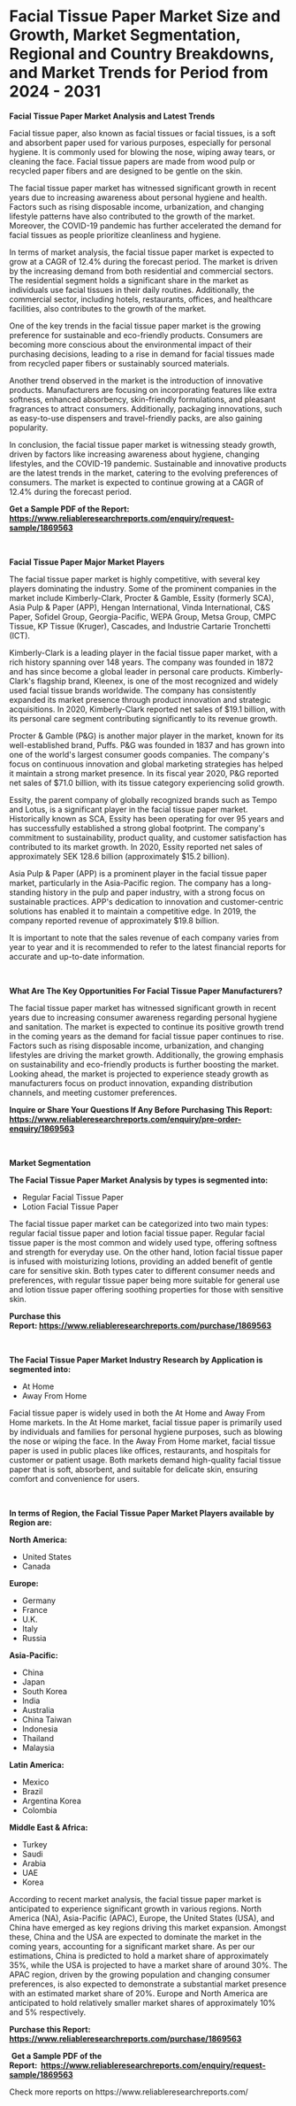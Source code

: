 <p><h1>Facial Tissue Paper Market Size and Growth, Market Segmentation, Regional and Country Breakdowns, and Market Trends for Period from 2024 -  2031</h1></p><p><strong>Facial Tissue Paper Market Analysis and Latest Trends</strong></p>
<p><p>Facial tissue paper, also known as facial tissues or facial tissues, is a soft and absorbent paper used for various purposes, especially for personal hygiene. It is commonly used for blowing the nose, wiping away tears, or cleaning the face. Facial tissue papers are made from wood pulp or recycled paper fibers and are designed to be gentle on the skin.</p><p>The facial tissue paper market has witnessed significant growth in recent years due to increasing awareness about personal hygiene and health. Factors such as rising disposable income, urbanization, and changing lifestyle patterns have also contributed to the growth of the market. Moreover, the COVID-19 pandemic has further accelerated the demand for facial tissues as people prioritize cleanliness and hygiene.</p><p>In terms of market analysis, the facial tissue paper market is expected to grow at a CAGR of 12.4% during the forecast period. The market is driven by the increasing demand from both residential and commercial sectors. The residential segment holds a significant share in the market as individuals use facial tissues in their daily routines. Additionally, the commercial sector, including hotels, restaurants, offices, and healthcare facilities, also contributes to the growth of the market.</p><p>One of the key trends in the facial tissue paper market is the growing preference for sustainable and eco-friendly products. Consumers are becoming more conscious about the environmental impact of their purchasing decisions, leading to a rise in demand for facial tissues made from recycled paper fibers or sustainably sourced materials.</p><p>Another trend observed in the market is the introduction of innovative products. Manufacturers are focusing on incorporating features like extra softness, enhanced absorbency, skin-friendly formulations, and pleasant fragrances to attract consumers. Additionally, packaging innovations, such as easy-to-use dispensers and travel-friendly packs, are also gaining popularity.</p><p>In conclusion, the facial tissue paper market is witnessing steady growth, driven by factors like increasing awareness about hygiene, changing lifestyles, and the COVID-19 pandemic. Sustainable and innovative products are the latest trends in the market, catering to the evolving preferences of consumers. The market is expected to continue growing at a CAGR of 12.4% during the forecast period.</p></p>
<p><strong>Get a Sample PDF of the Report:&nbsp; <a href="https://www.reliableresearchreports.com/enquiry/request-sample/1869563">https://www.reliableresearchreports.com/enquiry/request-sample/1869563</a></strong></p>
<p>&nbsp;</p>
<p><strong>Facial Tissue Paper Major Market Players</strong></p>
<p><p>The facial tissue paper market is highly competitive, with several key players dominating the industry. Some of the prominent companies in the market include Kimberly-Clark, Procter & Gamble, Essity (formerly SCA), Asia Pulp & Paper (APP), Hengan International, Vinda International, C&S Paper, Sofidel Group, Georgia-Pacific, WEPA Group, Metsa Group, CMPC Tissue, KP Tissue (Kruger), Cascades, and Industrie Cartarie Tronchetti (ICT).</p><p>Kimberly-Clark is a leading player in the facial tissue paper market, with a rich history spanning over 148 years. The company was founded in 1872 and has since become a global leader in personal care products. Kimberly-Clark's flagship brand, Kleenex, is one of the most recognized and widely used facial tissue brands worldwide. The company has consistently expanded its market presence through product innovation and strategic acquisitions. In 2020, Kimberly-Clark reported net sales of $19.1 billion, with its personal care segment contributing significantly to its revenue growth.</p><p>Procter & Gamble (P&G) is another major player in the market, known for its well-established brand, Puffs. P&G was founded in 1837 and has grown into one of the world's largest consumer goods companies. The company's focus on continuous innovation and global marketing strategies has helped it maintain a strong market presence. In its fiscal year 2020, P&G reported net sales of $71.0 billion, with its tissue category experiencing solid growth.</p><p>Essity, the parent company of globally recognized brands such as Tempo and Lotus, is a significant player in the facial tissue paper market. Historically known as SCA, Essity has been operating for over 95 years and has successfully established a strong global footprint. The company's commitment to sustainability, product quality, and customer satisfaction has contributed to its market growth. In 2020, Essity reported net sales of approximately SEK 128.6 billion (approximately $15.2 billion).</p><p>Asia Pulp & Paper (APP) is a prominent player in the facial tissue paper market, particularly in the Asia-Pacific region. The company has a long-standing history in the pulp and paper industry, with a strong focus on sustainable practices. APP's dedication to innovation and customer-centric solutions has enabled it to maintain a competitive edge. In 2019, the company reported revenue of approximately $19.8 billion.</p><p>It is important to note that the sales revenue of each company varies from year to year and it is recommended to refer to the latest financial reports for accurate and up-to-date information.</p></p>
<p>&nbsp;</p>
<p><strong>What Are The Key Opportunities For Facial Tissue Paper Manufacturers?</strong></p>
<p><p>The facial tissue paper market has witnessed significant growth in recent years due to increasing consumer awareness regarding personal hygiene and sanitation. The market is expected to continue its positive growth trend in the coming years as the demand for facial tissue paper continues to rise. Factors such as rising disposable income, urbanization, and changing lifestyles are driving the market growth. Additionally, the growing emphasis on sustainability and eco-friendly products is further boosting the market. Looking ahead, the market is projected to experience steady growth as manufacturers focus on product innovation, expanding distribution channels, and meeting customer preferences.</p></p>
<p><strong>Inquire or Share Your Questions If Any Before Purchasing This Report: <a href="https://www.reliableresearchreports.com/enquiry/pre-order-enquiry/1869563">https://www.reliableresearchreports.com/enquiry/pre-order-enquiry/1869563</a></strong></p>
<p>&nbsp;</p>
<p><strong>Market Segmentation</strong></p>
<p><strong>The Facial Tissue Paper Market Analysis by types is segmented into:</strong></p>
<p><ul><li>Regular Facial Tissue Paper</li><li>Lotion Facial Tissue Paper</li></ul></p>
<p><p>The facial tissue paper market can be categorized into two main types: regular facial tissue paper and lotion facial tissue paper. Regular facial tissue paper is the most common and widely used type, offering softness and strength for everyday use. On the other hand, lotion facial tissue paper is infused with moisturizing lotions, providing an added benefit of gentle care for sensitive skin. Both types cater to different consumer needs and preferences, with regular tissue paper being more suitable for general use and lotion tissue paper offering soothing properties for those with sensitive skin.</p></p>
<p><strong>Purchase this Report:&nbsp;<a href="https://www.reliableresearchreports.com/purchase/1869563">https://www.reliableresearchreports.com/purchase/1869563</a></strong></p>
<p>&nbsp;</p>
<p><strong>The Facial Tissue Paper Market Industry Research by Application is segmented into:</strong></p>
<p><ul><li>At Home</li><li>Away From Home</li></ul></p>
<p><p>Facial tissue paper is widely used in both the At Home and Away From Home markets. In the At Home market, facial tissue paper is primarily used by individuals and families for personal hygiene purposes, such as blowing the nose or wiping the face. In the Away From Home market, facial tissue paper is used in public places like offices, restaurants, and hospitals for customer or patient usage. Both markets demand high-quality facial tissue paper that is soft, absorbent, and suitable for delicate skin, ensuring comfort and convenience for users.</p></p>
<p>&nbsp;</p>
<p><strong>In terms of Region, the Facial Tissue Paper Market Players available by Region are:</strong></p>
<p>
    <p> <strong> North America: </strong>
        <ul>
            <li>United States</li>
            <li>Canada</li>
        </ul>
        </p> 
    <p> <strong> Europe: </strong>
        <ul>
            <li>Germany</li>
            <li>France</li>
            <li>U.K.</li>
            <li>Italy</li>
            <li>Russia</li>
        </ul>
        </p> 
    <p> <strong> Asia-Pacific: </strong>
        <ul>
            <li>China</li>
            <li>Japan</li>
            <li>South Korea</li>
            <li>India</li>
            <li>Australia</li>
            <li>China Taiwan</li>
            <li>Indonesia</li>
            <li>Thailand</li>
            <li>Malaysia</li>
        </ul>
        </p> 
    <p> <strong> Latin America: </strong>
        <ul>
            <li>Mexico</li>
            <li>Brazil</li>
            <li>Argentina Korea</li>
            <li>Colombia</li>
        </ul>
        </p> 
    <p> <strong> Middle East & Africa: </strong>
        <ul>
            <li>Turkey</li>
            <li>Saudi</li>
            <li>Arabia</li>
            <li>UAE</li>
            <li>Korea</li>
        </ul>
    </p>
    </p>
<p><p>According to recent market analysis, the facial tissue paper market is anticipated to experience significant growth in various regions. North America (NA), Asia-Pacific (APAC), Europe, the United States (USA), and China have emerged as key regions driving this market expansion. Amongst these, China and the USA are expected to dominate the market in the coming years, accounting for a significant market share. As per our estimations, China is predicted to hold a market share of approximately 35%, while the USA is projected to have a market share of around 30%. The APAC region, driven by the growing population and changing consumer preferences, is also expected to demonstrate a substantial market presence with an estimated market share of 20%. Europe and North America are anticipated to hold relatively smaller market shares of approximately 10% and 5% respectively.</p></p>
<p><strong>Purchase this Report: <a href="https://www.reliableresearchreports.com/purchase/1869563">https://www.reliableresearchreports.com/purchase/1869563</a></strong></p>
<p>&nbsp;<strong>Get a Sample PDF of the Report:&nbsp;&nbsp;<a href="https://www.reliableresearchreports.com/enquiry/request-sample/1869563">https://www.reliableresearchreports.com/enquiry/request-sample/1869563</a></strong></p>
<p><strong></strong></p>
<p>Check more reports on https://www.reliableresearchreports.com/</p>